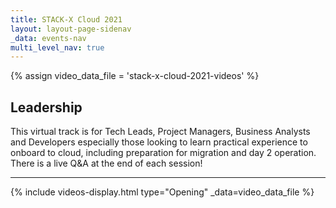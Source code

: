 ```yaml
---
title: STACK-X Cloud 2021
layout: layout-page-sidenav
_data: events-nav
multi_level_nav: true
---
```


{% assign video_data_file = 'stack-x-cloud-2021-videos' %}

## Leadership
This virtual track is for Tech Leads, Project Managers, Business Analysts and Developers especially those
looking to learn practical experience to onboard to cloud, including preparation for migration and day 2
operation. There is a live Q&A at the end of each session!

<hr />

{% include videos-display.html type="Opening" _data=video_data_file %}